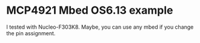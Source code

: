# MCP4921 Mbed OS6.13 example

I tested with Nucleo-F303K8. 
Maybe, you can use any mbed if you change the pin assignment.
